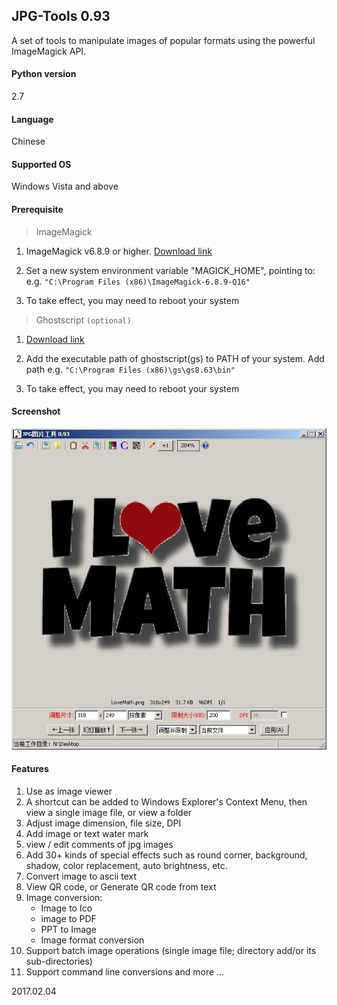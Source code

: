 ## JPG-Tools 0.93
A set of tools to manipulate  images of popular formats using the powerful ImageMagick API.

#### Python version
2.7

#### Language
Chinese

#### Supported OS
Windows Vista and above

#### Prerequisite
> ImageMagick

1. ImageMagick v6.8.9 or higher. [Download link](http://www.imagemagick.org/script/download.php)

2. Set a new system environment variable "MAGICK_HOME", pointing to:
e.g. `"C:\Program Files (x86)\ImageMagick-6.8.9-Q16"`

3. To take effect, you may need to reboot your system 

> Ghostscript `(optional)` 
1. [Download link](https://ghostscript.com/download/)

2. Add the executable path of ghostscript(gs) to PATH of your system. Add path
e.g. `"C:\Program Files (x86)\gs\gs8.63\bin"`

3. To take effect, you may need to reboot your system

#### Screenshot
![N|Solid](https://github.com/QuinnSong/JPG-Tools/blob/master/demo/main.jpg)

#### Features

1. Use as image viewer
2. A shortcut can be added to Windows Explorer's Context Menu, then view a single image file, or view a folder
3. Adjust image dimension, file size, DPI
4. Add image or text water mark
5. view / edit comments of jpg images
6. Add 30+ kinds of special effects such as round corner, background, shadow, color replacement, auto brightness, etc.
7. Convert image to ascii text
8. View QR code, or Generate QR code from text
9. Image conversion:
   - Image to Ico
   - image to PDF
   - PPT to Image
   - Image format conversion
10. Support batch image operations (single image file; directory add/or its sub-directories)
11. Support command line conversions
and more ...

2017.02.04 